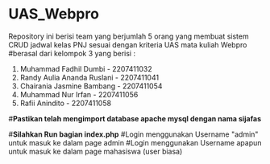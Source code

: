 # UAS_Webpro
Repository ini berisi team yang berjumlah 5 orang yang membuat sistem CRUD jadwal kelas PNJ sesuai dengan kriteria UAS mata kuliah Webpro
#berasal dari kelompok 3 yang berisi :
1. Muhammad Fadhil Dumbi - 2207411032
2. Randy Aulia Ananda Ruslani - 2207411041
3. Chairania Jasmine Bambang - 2207411054
4. Muhammad Nur Irfan - 2207411056
5. Rafii Anindito - 2207411058

#**Pastikan telah mengimport database apache mysql dengan nama sijafas**

#**Silahkan Run bagian index.php**
#Login menggunakan Username "admin" untuk masuk ke dalam page admin
#Login menggunakan Username apapun untuk masuk ke dalam page mahasiswa (user biasa)
